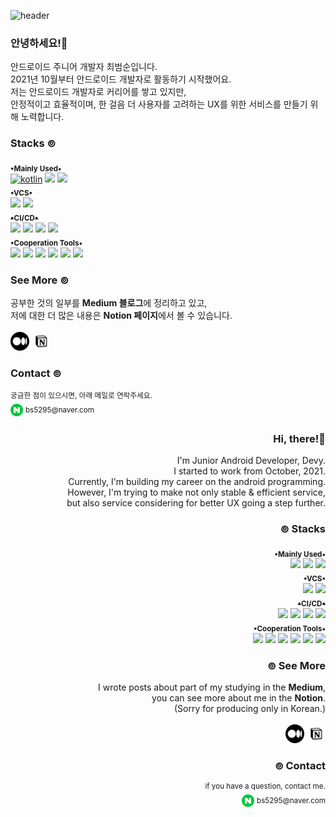 <!-- 목표 : 나에 대해서 한 눈에 알아볼 수 있게 -->

![header](https://capsule-render.vercel.app/api?color=gradient&height=150&type=waving&text=dEpayse&fontAlignY=40&desc=about+me&descAlignY=70&fontSize=40&customColorList=30)

<!-- 뱃지 넣기 : shields.io -->
<!-- logo 쿼리 값 찾기 : https://simpleicons.org/ -->
<!-- 뱃지 모양 쿼리 값 : plastic, flat, flat-square, for-the-badge, social -->
<div id="main_outer" align="left">
  <div id="introduce_my_self">
    <h3>안녕하세요!👋</h3>
    안드로이드 주니어 개발자 최범순입니다.<br>
    2021년 10월부터 안드로이드 개발자로 활동하기 시작했어요.<br>
    저는 안드로이드 개발자로 커리어를 쌓고 있지만,<br>
    안정적이고 효율적이며, 한 걸음 더 사용자를 고려하는 UX를 위한 서비스를 만들기 위해 노력합니다.<br>
  </div>
  <h3>Stacks ⊚</h3>
  <div id="mainly_used_stacks">
    <sub><b>•Mainly Used•</b></sub><br>
    <a href="https://depayse.notion.site/Kotlin-9f80a026a16f4373a32b7eb57f01f23a"><img alt="kotlin" src="https://img.shields.io/badge/Kotlin-rgba(0,0,0,0)?style=pastic&logo=Kotlin"/></a> 
    <a href="#mainly_used_stacks"><img src="https://img.shields.io/badge/Android-rgba(0,0,0,0)?style=pastic&logo=Android&logoColor=3DDC84"/></a> 
    <a href="https://depayse.notion.site/Java-be17ae6c80184ff3894e9757f873e8f0"><img src="https://img.shields.io/badge/Java-rgba(0,0,0,0)?style=pastic&logo=oracle&logoColor=F80000"/></a>
  </div>

  <div id="vcs_stacks">
    <sub><b>•VCS•</b></sub><br>
    <a href="https://depayse.notion.site/Git-3fcaae264bdf49379ab94282e7c24c7f"><img src="https://img.shields.io/badge/Git-rgba(0,0,0,0)?style=pastic&logo=Git&logoColor=F05032"/></a> 
    <a href="https://depayse.notion.site/Github-312e5715e82b48359d383cc5fd665df7"><img src="https://img.shields.io/badge/GitHub-rgba(0,0,0,0)?style=pastic&logo=GitHub&logoColor=181717"/></pictrue>
  </div>

  <div id="ci_cd_stacks">
    <sub><b>•CI/CD•</b></sub><br>
    <a href="#ci_cd_stacks"><img src="https://img.shields.io/badge/Jenkins-rgba(0,0,0,0)?style=pastic&logo=Jenkins&logoColor=D24939"/></a> 
    <a href="#ci_cd_stacks"><img src="https://img.shields.io/badge/Fastlane-rgba(0,0,0,0)?style=pastic&logo=Fastlane&logoColor=00F200"/></a> 
    <a href="https://depayse.notion.site/Slack-c0331654263548a0ad428cf5675a6c20"><img src="https://img.shields.io/badge/Slack-rgba(0,0,0,0)?style=pastic&logo=Slack&logoColor=4A154B"/></a>
    <a href="#ci_cd_stacks"><img src="https://img.shields.io/badge/Firebase App Distribution-rgba(0,0,0,0)?style=pastic&logo=Firebase&logoColor=FFCA28"/></a> 
  </div>

  <div id="cooperation_tools_stacks">
    <sub><b>•Cooperation Tools•</b></sub><br>
    <a href="https://depayse.notion.site/Notion-19c5bb8e4ba7410b9d5526ddd7b471c9"><img src="https://img.shields.io/badge/Notion-rgba(0,0,0,0)?style=pastic&logo=Notion&logoColor=000000"/></a> 
    <a href="https://depayse.notion.site/Slack-c0331654263548a0ad428cf5675a6c20"><img src="https://img.shields.io/badge/Slack-rgba(0,0,0,0)?style=pastic&logo=Slack&logoColor=4A154B"/></a> 
    <a href="https://depayse.notion.site/Figma-ffcccd4f8af149e082e56c939b8d19d1"><img src="https://img.shields.io/badge/Figma-rgba(0,0,0,0)?style=pastic&logo=Figma&logoColor=F24E1E"/></a> 
    <a href="#cooperation_tools_stacks"><img src="https://img.shields.io/badge/Jira-rgba(0,0,0,0)?style=pastic&logo=Jira&logoColor=0052CC"/></a> 
    <a href="#cooperation_tools_stacks"><img src="https://img.shields.io/badge/Trello-rgba(0,0,0,0)?style=pastic&logo=Trello&logoColor=0052CC"/></a> 
    <a href="#cooperation_tools_stacks"><img src="https://img.shields.io/badge/Google Analytics-rgba(0,0,0,0)?style=pastic&logo=Google Analytics&logoColor=E37400"/></a>
  </div>

<!--   <div align = "center">
    <sub><b>•Experienced•</b></sub><br>
  <img src="https://img.shields.io/badge/HTML5-rgba(0,0,0,0)?style=pastic&logo=HTML5&logoColor=E34F26"/> <img src="https://img.shields.io/badge/JavaScript-rgba(0,0,0,0)?style=pastic&logo=JavaScript&logoColor=F7DF1E"/> <img src="https://img.shields.io/badge/C++-rgba(0,0,0,0)?style=pastic&logo=C%2B%2B&logoColor=00599C"/>
  </div> -->
  
  <div id="see_more">
    <h3>See More ⊚</h3>
    공부한 것의 일부를 <b>Medium 블로그</b>에 정리하고 있고,<br>
    저에 대한 더 많은 내용은 <b>Notion 페이지</b>에서 볼 수 있습니다.<br><br>
    <a href="https://medium.com/depayse"><img width="30" src="https://raw.githubusercontent.com/dEpayse/dEpayse/main/images/medium.png"/></a> 
    <a href="https://depayse.notion.site/About-Me-dbc20d54e3ae4ab5a1868ad6f0909c7e"> <img width="30" src="https://raw.githubusercontent.com/dEpayse/dEpayse/main/images/notion1.png"/> </a>
  </div>
  
  <div id="contact">
    <h3> Contact ⊚</h3>
    <div>
      <sup>궁금한 점이 있으시면, 아래 메일로 연락주세요.</sup><br>
      <a href="#contact"><img width="20" src="https://raw.githubusercontent.com/dEpayse/dEpayse/main/images/naver.png"/></a>
      <sup>bs5295@naver.com</sup>
    </div>
  </div>
</div>

<div id="main_outer_en" align="right">
  <div id="introduce_my_self_en" align="right">
    <h3>Hi, there!👋</h3>
  I'm Junior Android Developer, Devy.<br>
  I started to work from October, 2021.<br>
  Currently, I'm building my career on the android programming.<br>
  However, I'm trying to make not only stable & efficient service,<br>but also service considering for better UX going a step further. 
  </div>
  
 <h3>⊚ Stacks</h3>
  <div id="mainly_used_stacks_en">
    <sub><b>•Mainly Used•</b></sub><br>
    <a href="#mainly_used_stacks_en"><img src="https://img.shields.io/badge/Kotlin-rgba(0,0,0,0)?style=pastic&logo=Kotlin"/></a> 
    <a href="#mainly_used_stacks_en"><img src="https://img.shields.io/badge/Android-rgba(0,0,0,0)?style=pastic&logo=Android&logoColor=3DDC84"/></a> 
    <a href="#mainly_used_stacks_en"><img src="https://img.shields.io/badge/Java-rgba(0,0,0,0)?style=pastic&logo=oracle&logoColor=F80000"/></a>
  </div>

  <div id="vcs_stacks_en">
    <sub><b>•VCS•</b></sub><br>
    <a href="#vcs_stacks_en"><img src="https://img.shields.io/badge/Git-rgba(0,0,0,0)?style=pastic&logo=Git&logoColor=F05032"/></a> 
    <a href="#vcs_stacks_en"><img src="https://img.shields.io/badge/GitHub-rgba(0,0,0,0)?style=pastic&logo=GitHub&logoColor=181717"/></pictrue>
  </div>

  <div id="ci_cd_stacks_en">
    <sub><b>•CI/CD•</b></sub><br>
    <a href="#ci_cd_stacks_en"><img src="https://img.shields.io/badge/Jenkins-rgba(0,0,0,0)?style=pastic&logo=Jenkins&logoColor=D24939"/></a> 
    <a href="#ci_cd_stacks_en"><img src="https://img.shields.io/badge/Fastlane-rgba(0,0,0,0)?style=pastic&logo=Fastlane&logoColor=00F200"/></a> 
    <a href="#ci_cd_stacks_en"><img src="https://img.shields.io/badge/Slack-rgba(0,0,0,0)?style=pastic&logo=Slack&logoColor=4A154B"/></a>
    <a href="#ci_cd_stacks_en"><img src="https://img.shields.io/badge/Firebase App Distribution-rgba(0,0,0,0)?style=pastic&logo=Firebase&logoColor=FFCA28"/></a> 
  </div>

  <div id="cooperation_tools_stacks_en">
  <sub><b>•Cooperation Tools•</b></sub><br>
    <a href="#cooperation_tools_stacks_en"><img src="https://img.shields.io/badge/Notion-rgba(0,0,0,0)?style=pastic&logo=Notion&logoColor=000000"/></a> 
    <a href="#cooperation_tools_stacks_en"><img src="https://img.shields.io/badge/Slack-rgba(0,0,0,0)?style=pastic&logo=Slack&logoColor=4A154B"/></a> 
    <a href="#cooperation_tools_stacks_en"><img src="https://img.shields.io/badge/Figma-rgba(0,0,0,0)?style=pastic&logo=Figma&logoColor=F24E1E"/></a> 
    <a href="#cooperation_tools_stacks_en"><img src="https://img.shields.io/badge/Jira-rgba(0,0,0,0)?style=pastic&logo=Jira&logoColor=0052CC"/></a> 
    <a href="#cooperation_tools_stacks_en"><img src="https://img.shields.io/badge/Trello-rgba(0,0,0,0)?style=pastic&logo=Trello&logoColor=0052CC"/></a> 
    <a href="#cooperation_tools_stacks_en"><img src="https://img.shields.io/badge/Google Analytics-rgba(0,0,0,0)?style=pastic&logo=Google Analytics&logoColor=E37400"/></a>
  </div>

<!--   <div align = "center">
    <sub><b>•Experienced•</b></sub><br>
  <img src="https://img.shields.io/badge/HTML5-rgba(0,0,0,0)?style=pastic&logo=HTML5&logoColor=E34F26"/> <img src="https://img.shields.io/badge/JavaScript-rgba(0,0,0,0)?style=pastic&logo=JavaScript&logoColor=F7DF1E"/> <img src="https://img.shields.io/badge/C++-rgba(0,0,0,0)?style=pastic&logo=C%2B%2B&logoColor=00599C"/>
  </div> -->

<!--   <div align = "center">
    <sub><b>•Experienced•</b></sub><br>
  <img src="https://img.shields.io/badge/HTML5-rgba(0,0,0,0)?style=pastic&logo=HTML5&logoColor=E34F26"/> <img src="https://img.shields.io/badge/JavaScript-rgba(0,0,0,0)?style=pastic&logo=JavaScript&logoColor=F7DF1E"/> <img src="https://img.shields.io/badge/C++-rgba(0,0,0,0)?style=pastic&logo=C%2B%2B&logoColor=00599C"/>
  </div> -->
  <div id="see_more_en">
    <h3>⊚ See More</h3>
    I wrote posts about part of my studying in the <b>Medium</b>,<br>
    you can see more about me in the <b>Notion</b>.<br>
    (Sorry for producing only in Korean.)<br><br>
    <a href="https://medium.com/depayse"><img width="30" src="https://raw.githubusercontent.com/dEpayse/dEpayse/main/images/medium.png"/></a> <a href="https://depayse.notion.site/About-Me-dbc20d54e3ae4ab5a1868ad6f0909c7e"> <img width="30" src="https://raw.githubusercontent.com/dEpayse/dEpayse/main/images/notion1.png"/> </a>
  </div>
  
  
  <div id="contact_en">
    <h3>⊚ Contact </h3>
    <div>
      <sup>if you have a question, contact me.</sup><br>
      <a href="#contact_en"><img width="20" src="https://raw.githubusercontent.com/dEpayse/dEpayse/main/images/naver.png"/></a>
      <sup>bs5295@naver.com</sup>
    </div>
  </div>
</div>
